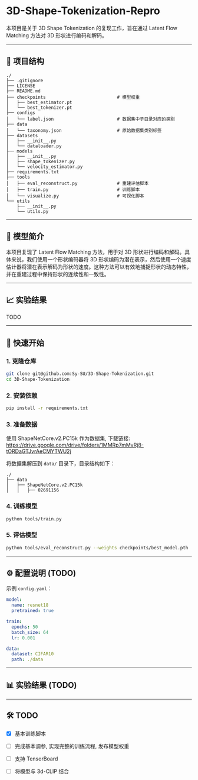 # 3D-Shape-Tokenization-Repro

本项目是关于 3D Shape Tokenization 的复现工作，旨在通过 Latent Flow Matching 方法对 3D 形状进行编码和解码。

---

## 📁 项目结构

```
./
├── .gitignore
├── LICENSE
├── README.md
├── checkpoints                           # 模型权重
│   ├── best_estimator.pt                 
│   └── best_tokenizer.pt
├── configs
│   └── label.json                        # 数据集中子目录对应的类别
├── data
│   └── taxonomy.json                     # 原始数据集类别标签
├── datasets
│   ├── __init__.py
│   └── dataloader.py
├── models
│   ├── __init__.py
│   ├── shape_tokenizer.py
│   └── velocity_estimator.py
├── requirements.txt
├── tools
│   ├── eval_reconstruct.py               # 重建评估脚本
│   ├── train.py                          # 训练脚本
│   └── visualize.py                      # 可视化脚本
└── utils
    ├── __init__.py
    └── utils.py
```

---

## 🧠 模型简介

本项目复现了 Latent Flow Matching 方法，用于对 3D 形状进行编码和解码。具体来说，我们使用一个形状编码器将 3D 形状编码为潜在表示，然后使用一个速度估计器将潜在表示解码为形状的速度。这种方法可以有效地捕捉形状的动态特性，并在重建过程中保持形状的连续性和一致性。

---

## 📈 实验结果

TODO

---


## 🚀 快速开始

### 1. 克隆仓库

```bash
git clone git@github.com:Sy-SU/3D-Shape-Tokenization.git
cd 3D-Shape-Tokenization
```

### 2. 安装依赖

```bash
pip install -r requirements.txt
```

### 3. 准备数据

使用 ShapeNetCore.v2.PC15k 作为数据集, 下载链接: https://drive.google.com/drive/folders/1MMRp7mMvRj8-tORDaGTJvrAeCMYTWU2j

将数据集解压到 `data/` 目录下，目录结构如下：

```
./
├── data
│   ├── ShapeNetCore.v2.PC15k
│   │   ├── 02691156
```

### 4. 训练模型

```bash
python tools/train.py
```

### 5. 评估模型

```bash
python tools/eval_reconstruct.py --weights checkpoints/best_model.pth
```

---

## ⚙️ 配置说明 (TODO)

示例 `config.yaml`：

```yaml
model:
  name: resnet18
  pretrained: true

train:
  epochs: 50
  batch_size: 64
  lr: 0.001

data:
  dataset: CIFAR10
  path: ./data
```

---

## 📊 实验结果 (TODO)



---

## 🛠️ TODO

* [x] 基本训练脚本
* [ ] 完成基本调参, 实现完整的训练流程, 发布模型权重
* [ ] 支持 TensorBoard
* [ ] 将模型与 3d-CLIP 结合

